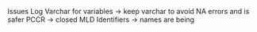 Issues Log
Varchar for variables -> keep varchar to avoid NA errors and is safer
PCCR -> closed
MLD Identifiers -> names are being
